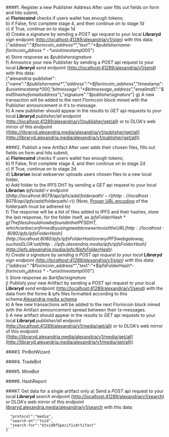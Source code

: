 ####1. Register a new Publisher Address
After user fills out fields on form and hits submit,  
a) **Florincoind** checks if users wallet has enough tokens;  
b) if False, first complete stage 4, and then continue on to stage 1d  
c) if True, continue on to stage 1d  
d) Create a signature by sending a *POST* api request to your local **Libraryd** *sign* endpoint ([http://localhost:41289/alexandria/v1/sign](http://localhost:41289/alexandria/v1/sign)) with this data:  
{"address":"*$florincoin_address*","text":"*$publishername*-*$florincoin_address*-*$unixtimestamp*000"}  
e) Store response as *$publishersignature*  
f) Announce your new Publisher by sending a *POST* api request to your local **Libraryd** *send* endpoint ([http://localhost:41289/alexandria/v1/send](http://localhost:41289/alexandria/v1/send)) with this data:  
{"alexandria-publisher":{"name":"*$publishername*","address":"*$florincoin_address*","timestamp":*$unixtimestamp*000,"bitmessage":"*$bitmessage_address*","emailmd5":"*$md5hashofemailaddress*"},"signature":"*$publishersignature*"}
g) A new transaction will be added to the next Florincoin block mined with the Publisher announcement in it's tx-message.  
h) A new publisher should appear in the results to *GET* api requests to your local **Libraryd** *publisher/all* endpoint ([http://localhost:41289/alexandria/v1/publisher/get/all](http://localhost:41289/alexandria/v1/publisher/get/all)) or to DLOA's web mirror of this endpoint ([http://libraryd.alexandria.media/alexandria/v1/publisher/get/all](http://libraryd.alexandria.media/alexandria/v1/publisher/get/all))

####2. Publish a new Artifact
After user adds their chosen files, fills out fields on form and hits submit,  
a) **Florincoind** checks if users wallet has enough tokens;  
b) If False, first complete stage 4, and then continue on to stage 2d  
c) If True, continue on to stage 2d  
d) **Librarian** local webserver uploads users chosen files to a new local folder,  
e) Add folder to the IPFS DHT by sending a *GET* api request to your local **Librarian** *ipfs/add/-r* endpoint ([http://localhost:8079/api/ipfs/add/$folderpath/-r](http://localhost:8079/api/ipfs/add/$folderpath/-r)) (Note, [Proper URL encoding](http://meyerweb.com/eric/tools/dencoder/) of the folderpath must be adhered to)  
f) The response will be a list of files added to IPFS and their hashes, store the last response, for the folder itself, as *$ipfsFolderHash*  
g) The files should now be found in the IPFS DHT, which can be confirmed by using a web browser to visit the URL [http://localhost:8080/ipfs/$ipfsFolderHash](http://localhost:8080/ipfs/$ipfsFolderHash) or any IPFS web gateway, such as DLOA's at [http://ipfs.alexandria.media/ipfs/$ipfsFolderHash](http://ipfs.alexandria.media/ipfs/$ipfsFolderHash).  
h) Create a signature by sending a *POST* api request to your local **Libraryd** *sign* endpoint ([http://localhost:41289/alexandria/v1/sign](http://localhost:41289/alexandria/v1/sign)) with this data:  
{"address":"*$florincoin_address*","text":"*$ipfsFolderHash*-*$florincoin_address*-*$unixtimestamp*000"}  
i) Store response as *$artifactsignature*  
j) Publishj your new Artifact by sending a *POST* api request to your local **Libraryd** *send* endpoint ([http://localhost:41289/alexandria/v1/send](http://localhost:41289/alexandria/v1/send)) with the data from the forms & ipfs files formatted according to this schema:[Alexandria media schema](https://docs.google.com/spreadsheets/d/1C3KNzQ-ec8Ma1ln5_Z-8609SkOM9TWoxmRprRU3Qe1M/edit#gid=0)  
k) A few new transactions will be added to the next Florincoin block mined with the Artifact announcement spread between their tx-messages.  
l) A new artifact should appear in the results to *GET* api requests to your local **Libraryd** *publisher/all* endpoint ([http://localhost:41289/alexandria/v1/media/get/all](http://localhost:41289/alexandria/v1/media/get/all)) or to DLOA's web mirror of this endpoint ([http://libraryd.alexandria.media/alexandria/v1/media/get/all](http://libraryd.alexandria.media/alexandria/v1/media/get/all))

####3. PinBotWizard

####4. TradeBot

####5. MineBot  

####6. HashReport

####7. Get data for a single artifact only
a) Send a *POST* api request to your local **Libraryd** *search* endpoint ([http://localhost:41289/alexandria/v1/search](http://localhost:41289/alexandria/v1/search)) or DLOA's web mirror of this endpoint [libraryd.alexandria.media/alexandria/v1/search](libraryd.alexandria.media/alexandria/v1/search) with this data:  
```{
  "protocol":"media",
  "search-on":"txid",
  "search-for":"$txidOfSpecificArtifact"
}```
